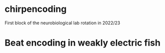 # chirpencoding
First block of the neurobiological lab rotation in 2022/23

# Beat encoding in weakly electric fish 
